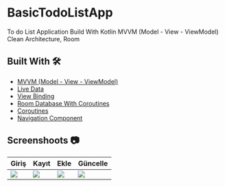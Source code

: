 # BasicTodoListApp

To do List Application Build With Kotlin MVVM (Model - View - ViewModel) </br>Clean Architecture, Room </br>


## Built With 🛠

- [MVVM (Model - View - ViewModel)](https://developer.android.com/topic/architecture)
- [Live Data](https://developer.android.com/topic/libraries/architecture/livedata)
- [View Binding](https://developer.android.com/topic/libraries/view-binding)
- [Room Database With Coroutines](https://developer.android.com/training/data-storage/room)
- [Coroutines](https://developer.android.com/kotlin/coroutines)
- [Navigation Component](https://developer.android.com/guide/navigation/navigation-getting-started)

## Screenshoots 📷

Giriş | Kayıt                                                                             | Ekle                                                                              | Güncelle 
---- |-----------------------------------------------------------------------------------|-----------------------------------------------------------------------------------| ---- |
![](https://github.com/emrekirik/BasicTodoListApp/tree/main/Screenshots/1.jpeg) | ![](https://github.com/emrekirik/BasicTodoListApp/tree/main/Screenshots/2.jpeg) | ![](https://github.com/emrekirik/BasicTodoListApp/tree/main/Screenshots/3.jpeg) | ![](https://github.com/emrekirik/BasicTodoListApp/tree/main/Screenshots/4.jpeg) | ![](https://github.com/emrekirik/BasicTodoListApp/tree/main/Screenshots/5.jpeg)


</br>
